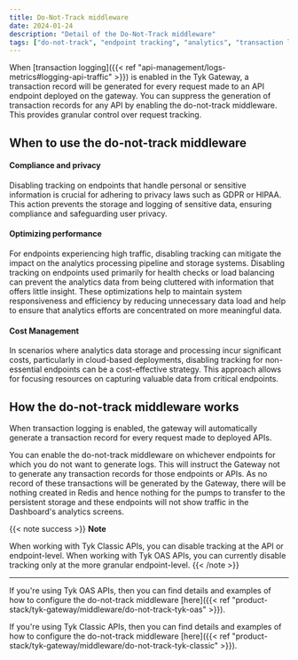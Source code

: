 ```yaml
---
title: Do-Not-Track middleware
date: 2024-01-24
description: "Detail of the Do-Not-Track middleware"
tags: ["do-not-track", "endpoint tracking", "analytics", "transaction logging", "middleware", "per-endpoint", "per-API"]
---
```


When [transaction logging]({{< ref "api-management/logs-metrics#logging-api-traffic" >}}) is enabled in the Tyk Gateway, a transaction record will be generated for every request made to an API endpoint deployed on the gateway. You can suppress the generation of transaction records for any API by enabling the do-not-track middleware. This provides granular control over request tracking.

## When to use the do-not-track middleware

#### Compliance and privacy

Disabling tracking on endpoints that handle personal or sensitive information is crucial for adhering to privacy laws such as GDPR or HIPAA. This action prevents the storage and logging of sensitive data, ensuring compliance and safeguarding user privacy.

#### Optimizing performance

For endpoints experiencing high traffic, disabling tracking can mitigate the impact on the analytics processing pipeline and storage systems. Disabling tracking on endpoints used primarily for health checks or load balancing can prevent the analytics data from being cluttered with information that offers little insight. These optimizations help to maintain system responsiveness and efficiency by reducing unnecessary data load and help to ensure that analytics efforts are concentrated on more meaningful data. 

#### Cost Management

In scenarios where analytics data storage and processing incur significant costs, particularly in cloud-based deployments, disabling tracking for non-essential endpoints can be a cost-effective strategy. This approach allows for focusing resources on capturing valuable data from critical endpoints.

## How the do-not-track middleware works

When transaction logging is enabled, the gateway will automatically generate a transaction record for every request made to deployed APIs. 

You can enable the do-not-track middleware on whichever endpoints for which you do not want to generate logs. This will instruct the Gateway not to generate any transaction records for those endpoints or APIs. As no record of these transactions will be generated by the Gateway, there will be nothing created in Redis and hence nothing for the pumps to transfer to the persistent storage and these endpoints will not show traffic in the Dashboard's analytics screens.

{{< note success >}}
**Note**  

When working with Tyk Classic APIs, you can disable tracking at the API or endpoint-level. When working with Tyk OAS APIs, you can currently disable tracking only at the more granular endpoint-level.
{{< /note >}}

<hr>

If you're using Tyk OAS APIs, then you can find details and examples of how to configure the do-not-track middleware [here]({{< ref "product-stack/tyk-gateway/middleware/do-not-track-tyk-oas" >}}).

If you're using Tyk Classic APIs, then you can find details and examples of how to configure the do-not-track middleware [here]({{< ref "product-stack/tyk-gateway/middleware/do-not-track-tyk-classic" >}}).

<!-- proposed "summary box" to be shown graphically on each middleware page
 ## Do-Not-Track middleware summary
  - The Do-Not-Track middleware is an optional stage in Tyk's API Request processing chain sitting between the [TBC]() and [TBC]() middleware.
  - The Do-Not-Track middleware can be configured at the per-endpoint level within the API Definition and is supported by the API Designer within the Tyk Dashboard. 
 -->
